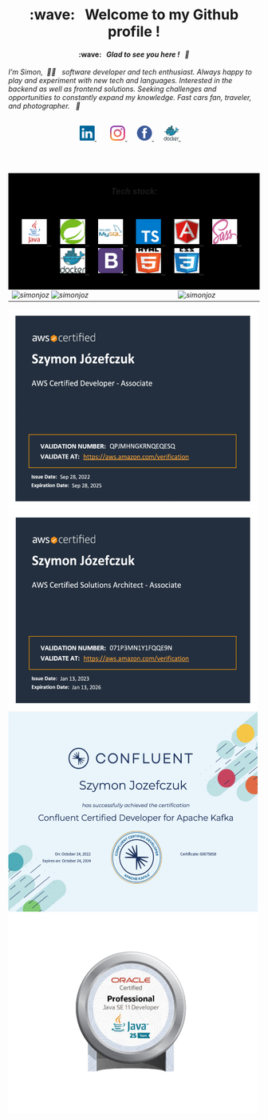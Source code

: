 <h1 align="center"> :wave: &nbsp; Welcome to my Github profile !</h1> 
<h4 align="center"> :wave: &nbsp;  <em>Glad to see you here !<em> &nbsp; 🤩</h4> 


_I’m Simon, &nbsp;👨‍💻 &nbsp; software developer and tech enthusiast.
Always happy to play and experiment with new tech and languages.
Interested in the backend as well as frontend solutions.
Seeking challenges and opportunities to constantly expand my knowledge. 
Fast cars fan, traveler, and photographer._ &nbsp; :rocket:
<br/><br/>


<div align="center">
 <a href="https://www.linkedin.com/in/szymon-jozefczuk">
  <img width="30" height="30" src="./img/linkedin.svg" title="Linkedin">
 </a>&nbsp;&nbsp;&nbsp;&nbsp;&nbsp;&nbsp;
 <a href="https://www.instagram.com/simon_joz">
  <img width="30" height="30" src="./img/ig.svg" title="Instagram">
 </a>&nbsp;&nbsp;&nbsp;&nbsp;
 <a href="https://www.facebook.com/szymon.jozefczuk">
  <img width="30" height="30" src="./img/fb.svg" title="Facebook">
 </a>&nbsp;&nbsp;&nbsp;&nbsp;
 <a href="https://hub.docker.com/u/simonjoz">
  <img width="30" height="30" src="./img/docker.svg" title="Docker">
 </a>&nbsp;&nbsp;&nbsp;&nbsp;
</div>

<br/><br/>
<table>
  <tr>
   <td colspan="2" bgcolor="#000"> 
    <h3 align="center"><em>Tech stack:<em><h1>
    <a href="https://www.oracle.com/pl/java">
     <img width="50" height="50" src="./img/java.svg" title="Java - My Native Lang !">
    </a>&nbsp;
    <a href="https://spring.io "Spring Framework">
     <img width="50" height="50" src="./img/spring.svg" title="Spring Framework">
    </a>&nbsp;
    <a href="https://www.mysql.com">
     <img width="50" height="50" src="./img/mysql.svg" title="SQL Databases">
    </a>&nbsp;
    <a href="https://www.typescriptlang.org">
     <img width="50" height="50" src="./img/typescript.svg" title="TypeScript">
    </a>&nbsp;
    <a href="https://angular.io">
     <img width="50" height="50" src="./img/angular.svg" title="Angular Framework">
    </a>&nbsp;
    <a href="https://sass-lang.com">
     <img width="50" height="50" src="./img/sass.svg" title="Sass: Syntactically Awesome Style Sheets">
    </a>&nbsp;
    <a href="https://www.docker.com">
     <img width="50" height="50" src="./img/docker.svg" title="Docker">
    </a>&nbsp;
    <a href="https://getbootstrap.com">
     <img width="50" height="50" src="./img/bootstrap.svg" title="Bootstrap">
    </a>&nbsp;
    <a href="https://www.w3.org/TR/html52/">
     <img width="50" height="50" src="./img/html5.svg" title="HTML: HyperText Markup Language">
    </a>&nbsp;
    <a href="https://www.w3.org/Style/CSS/Overview.en.html">
     <img width="50" height="50" src="./img/css.svg" title="CSS: Cascading Style Sheets">
    </a>&nbsp;
   </td>  
  </tr>
  <tr> 
   <td width="50%">
    <img src="https://github-readme-stats.vercel.app/api?username=simonjoz&theme=nord&show_icons=true" alt="simonjoz">
    <img src="https://github-readme-streak-stats.herokuapp.com/?user=simonjoz&theme=nord" alt="simonjoz">
   </td>
   <td align="center" width="50%">
     <img src="https://github-readme-stats.vercel.app/api/top-langs/?username=simonjoz&bg_color=000&text_color=fff&title_color=FFC107&border_radius=30&langs_count=5" alt="simonjoz">


   </td>
  </tr>
</table>

<img width="500" height="400" src="./img/AWS-DEV.png" title="AWS Certified Developer - Associate">
<img width="500" height="400" src="./img/AWS-SA.png" title="AWS Certified Solutions Architect - Associate">
<img width="500" height="400" src="./img/Kafka.png" title="Confluent Certified Developer for Apache Kafka">
<img width="500" height="400" src="./img/Oracle_Java_SE_11_Developer.jpg" title="Oracle Java SE 11 Developer Professional">
